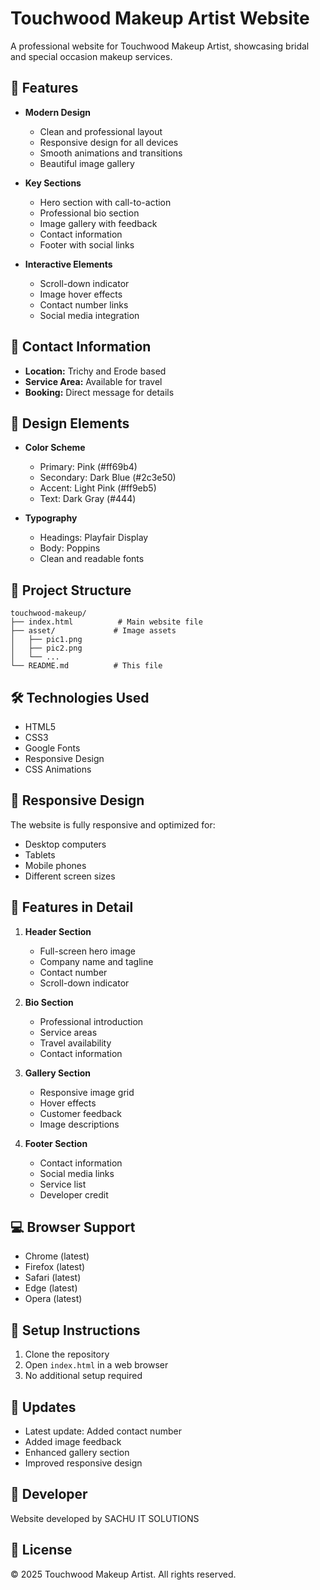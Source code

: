 # Touchwood Makeup Artist Website

A professional website for Touchwood Makeup Artist, showcasing bridal and special occasion makeup services.

## 🌟 Features

- **Modern Design**
  - Clean and professional layout
  - Responsive design for all devices
  - Smooth animations and transitions
  - Beautiful image gallery

- **Key Sections**
  - Hero section with call-to-action
  - Professional bio section
  - Image gallery with feedback
  - Contact information
  - Footer with social links

- **Interactive Elements**
  - Scroll-down indicator
  - Image hover effects
  - Contact number links
  - Social media integration

## 📱 Contact Information

- **Location:** Trichy and Erode based
- **Service Area:** Available for travel
- **Booking:** Direct message for details

## 🎨 Design Elements

- **Color Scheme**
  - Primary: Pink (#ff69b4)
  - Secondary: Dark Blue (#2c3e50)
  - Accent: Light Pink (#ff9eb5)
  - Text: Dark Gray (#444)

- **Typography**
  - Headings: Playfair Display
  - Body: Poppins
  - Clean and readable fonts

## 📁 Project Structure

```
touchwood-makeup/
├── index.html          # Main website file
├── asset/             # Image assets
│   ├── pic1.png
│   ├── pic2.png
│   └── ...
└── README.md          # This file
```

## 🛠️ Technologies Used

- HTML5
- CSS3
- Google Fonts
- Responsive Design
- CSS Animations

## 📱 Responsive Design

The website is fully responsive and optimized for:
- Desktop computers
- Tablets
- Mobile phones
- Different screen sizes

## 🚀 Features in Detail

1. **Header Section**
   - Full-screen hero image
   - Company name and tagline
   - Contact number
   - Scroll-down indicator

2. **Bio Section**
   - Professional introduction
   - Service areas
   - Travel availability
   - Contact information

3. **Gallery Section**
   - Responsive image grid
   - Hover effects
   - Customer feedback
   - Image descriptions

4. **Footer Section**
   - Contact information
   - Social media links
   - Service list
   - Developer credit

## 💻 Browser Support

- Chrome (latest)
- Firefox (latest)
- Safari (latest)
- Edge (latest)
- Opera (latest)

## 📝 Setup Instructions

1. Clone the repository
2. Open `index.html` in a web browser
3. No additional setup required

## 🔄 Updates

- Latest update: Added contact number
- Added image feedback
- Enhanced gallery section
- Improved responsive design

## 👥 Developer

Website developed by SACHU IT SOLUTIONS

## 📄 License

© 2025 Touchwood Makeup Artist. All rights reserved. 
